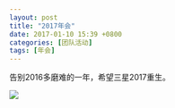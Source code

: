 ```yaml
---
layout: post
title: "2017年会"
date: 2017-01-10 15:39 +0800
categories: [团队活动]
tags: [年会]
---
```


告别2016多磨难的一年，希望三星2017重生。

![]({{site.url}}images/annual-meeting.jpg)
